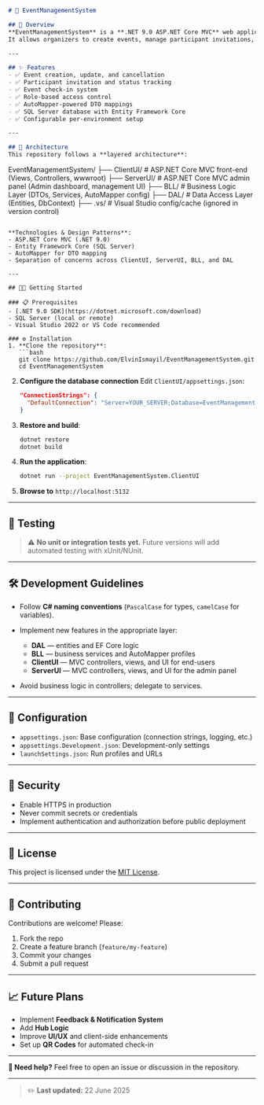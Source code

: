 ```markdown
# 📅 EventManagementSystem

## 📝 Overview
**EventManagementSystem** is a **.NET 9.0 ASP.NET Core MVC** web application designed to simplify the process of creating and managing events.  
It allows organizers to create events, manage participant invitations, track attendance, and perform check-ins — all with a clear and structured architecture.

---

## ✨ Features
- ✅ Event creation, update, and cancellation
- ✅ Participant invitation and status tracking
- ✅ Event check-in system
- ✅ Role-based access control
- ✅ AutoMapper-powered DTO mappings
- ✅ SQL Server database with Entity Framework Core
- ✅ Configurable per-environment setup

---

## 🧩 Architecture
This repository follows a **layered architecture**:

```

EventManagementSystem/
├── ClientUI/     # ASP.NET Core MVC front-end (Views, Controllers, wwwroot)
├── ServerUI/     # ASP.NET Core MVC admin panel (Admin dashboard, management UI)
├── BLL/          # Business Logic Layer (DTOs, Services, AutoMapper config)
├── DAL/          # Data Access Layer (Entities, DbContext)
├── .vs/          # Visual Studio config/cache (ignored in version control)

````

**Technologies & Design Patterns**:
- ASP.NET Core MVC (.NET 9.0)
- Entity Framework Core (SQL Server)
- AutoMapper for DTO mapping
- Separation of concerns across ClientUI, ServerUI, BLL, and DAL

---

## 🧑‍💻 Getting Started

### 📋 Prerequisites
- [.NET 9.0 SDK](https://dotnet.microsoft.com/download)
- SQL Server (local or remote)
- Visual Studio 2022 or VS Code recommended

### ⚙️ Installation
1. **Clone the repository**:
   ```bash
   git clone https://github.com/ElvinIsmayil/EventManagementSystem.git
   cd EventManagementSystem
````

2. **Configure the database connection**
   Edit `ClientUI/appsettings.json`:

   ```json
   "ConnectionStrings": {
     "DefaultConnection": "Server=YOUR_SERVER;Database=EventManagementSystemDB;Trusted_Connection=True;TrustServerCertificate=True"
   }
   ```
3. **Restore and build**:

   ```bash
   dotnet restore
   dotnet build
   ```
4. **Run the application**:

   ```bash
   dotnet run --project EventManagementSystem.ClientUI
   ```
5. **Browse to** `http://localhost:5132`

---

## 🧪 Testing

> ⚠️ **No unit or integration tests yet.**
> Future versions will add automated testing with xUnit/NUnit.

---

## 🛠️ Development Guidelines

* Follow **C# naming conventions** (`PascalCase` for types, `camelCase` for variables).
* Implement new features in the appropriate layer:

  * **DAL** — entities and EF Core logic
  * **BLL** — business services and AutoMapper profiles
  * **ClientUI** — MVC controllers, views, and UI for end-users
  * **ServerUI** — MVC controllers, views, and UI for the admin panel
* Avoid business logic in controllers; delegate to services.

---

## 🧰 Configuration

* `appsettings.json`: Base configuration (connection strings, logging, etc.)
* `appsettings.Development.json`: Development-only settings
* `launchSettings.json`: Run profiles and URLs

---

## 🔐 Security

* Enable HTTPS in production
* Never commit secrets or credentials
* Implement authentication and authorization before public deployment

---

## 📜 License

This project is licensed under the [MIT License](LICENSE).

---

## 🤝 Contributing

Contributions are welcome!
Please:

1. Fork the repo
2. Create a feature branch (`feature/my-feature`)
3. Commit your changes
4. Submit a pull request

---

## 📈 Future Plans

* Implement **Feedback & Notification System**
* Add **Hub Logic**
* Improve **UI/UX** and client-side enhancements
* Set up **QR Codes** for automated check-in

---

**💬 Need help?**
Feel free to open an issue or discussion in the repository.

---

> ✏️ **Last updated:** 22 June 2025

```


